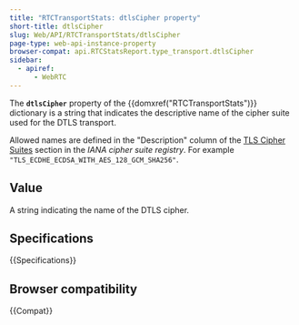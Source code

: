 ```yaml
---
title: "RTCTransportStats: dtlsCipher property"
short-title: dtlsCipher
slug: Web/API/RTCTransportStats/dtlsCipher
page-type: web-api-instance-property
browser-compat: api.RTCStatsReport.type_transport.dtlsCipher
sidebar:
  - apiref:
      - WebRTC
---
```


The **`dtlsCipher`** property of the {{domxref("RTCTransportStats")}} dictionary is a string that indicates the descriptive name of the cipher suite used for the DTLS transport.

Allowed names are defined in the "Description" column of the [TLS Cipher Suites](https://www.iana.org/assignments/tls-parameters/tls-parameters.xhtml#table-tls-parameters-4) section in the _IANA cipher suite registry_.
For example `"TLS_ECDHE_ECDSA_WITH_AES_128_GCM_SHA256"`.

## Value

A string indicating the name of the DTLS cipher.

## Specifications

{{Specifications}}

## Browser compatibility

{{Compat}}
